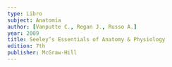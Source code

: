```yaml
---
type: Libro
subject: Anatomía
author: [Vanputte C., Regan J., Russo A.]
year: 2009
title: Seeley’s Essentials of Anatomy & Physiology
edition: 7th
publisher: McGraw-Hill
---
```

